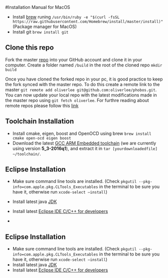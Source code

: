 #Installation Manual for MacOS

* Install [brew](http://brew.sh/) runing `/usr/bin/ruby -e "$(curl -fsSL https://raw.githubusercontent.com/Homebrew/install/master/install)"` (Package manager for MacOS) 
* Install git `brew install git`

## Clone this repo

Fork the master [repo](https://github.com/oliverlee/phobos) into your GitHub account and clone it in your computer. Create a folder named `/build` in the root of the cloned repo `mkdir build` 

Once you have cloned the forked repo in your pc, it is good practice to keep the fork synced with the master repo. To do this create a remote link to the master `git remote add oliverlee git@github.com:oliverlee/phobos.git`. You can now update your local repo with the latest modifications made in the master repo using `git fetch oliverlee`. For furthre reading about remote repos please follow this [link](https://git-scm.com/book/en/v2/Git-Basics-Working-with-Remotes)
## Toolchain Installation 
* Install cmake, eigen, boost and OpenOCD using brew `brew install cmake open-ocd eigen boost`
* Download the latest [GCC ARM Embedded toolchain](https://launchpad.net/gcc-arm-embedded/5.0/5-2016-q1-update/+download/gcc-arm-none-eabi-5_3-2016q1-20160330-mac.tar.bz2) (we are currently using version **5_3-2016q1**), and extract it in `tar [yourdownloadedfile] ~/toolchain/`.

## Eclipse Installation

* Make sure command line tools are installed. (Check `pkgutil --pkg-info=com.apple.pkg.CLTools_Executables` in the terminal to be sure you have it, otherwise run `xcode-select –install`)
* Install latest java [JDK](http://www.oracle.com/technetwork/java/javase/downloads/jdk8-downloads-2133151.html)
* Install latest [Eclipse IDE C/C++ for developers](http://www.eclipse.org/downloads/download.php?file=/technology/epp/downloads/release/mars/2/eclipse-cpp-mars-2-macosx-cocoa-x86_64.tar.gz) 


* 

## Eclipse Installation

* Make sure command line tools are installed. (Check `pkgutil --pkg-info=com.apple.pkg.CLTools_Executables` in the terminal to be sure you have it, otherwise run `xcode-select –install`)
* Install latest java [JDK](http://www.oracle.com/technetwork/java/javase/downloads/jdk8-downloads-2133151.html)
* Install latest [Eclipse IDE C/C++ for developers](http://www.eclipse.org/downloads/download.php?file=/technology/epp/downloads/release/mars/2/eclipse-cpp-mars-2-macosx-cocoa-x86_64.tar.gz) 


